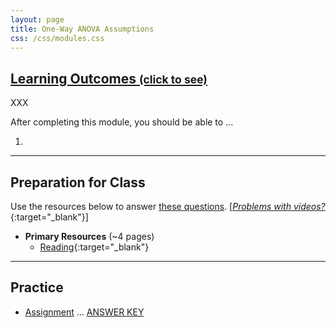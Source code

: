 ```yaml
---
layout: page
title: One-Way ANOVA Assumptions
css: /css/modules.css
---
```


<div class="panel-group-ILOs">
  <div class="panel panel-default">
    <div class="panel-heading">
      <h2 class="panel-title">
        <a data-toggle="collapse" href="#ILOs">Learning Outcomes <small>(click to see)</small></a>
      </h2>
    </div>
    <div id="ILOs" class="panel-collapse collapse">
      <div class="panel-body">
XXX
<p>After completing this module, you should be able to ...</p>

<ol>
  <li></li>
</ol>
      </div>
    </div>
  </div>
</div>

----

## Preparation for Class
Use the resources below to answer [these questions](prep/ANOVA1Assumptions). [[*Problems with videos?*](../resources/FAQs/videos){:target="_blank"}]

* **Primary Resources** (~4 pages)
  * [Reading](readings/ANOVA1Assumptions){:target="_blank"}

----

## Practice

* [Assignment](ce/ANOVA1Assumptions_CE1) ... [ANSWER KEY](cex/KEY_ANOVA1Assumptions_CE)
